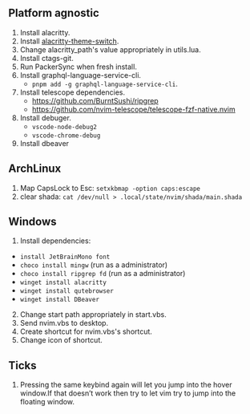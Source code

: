 ## Platform agnostic

1. Install alacritty.
2. Install [alacritty-theme-switch]("https://github.com/tichopad/alacritty-theme-switch").
3. Change alacritty_path's value appropriately in utils.lua.
4. Install ctags-git.
5. Run PackerSync when fresh install.
6. Install graphql-language-service-cli.
   - `pnpm add -g graphql-language-service-cli`.
7. Install telescope dependencies.
   - https://github.com/BurntSushi/ripgrep
   - https://github.com/nvim-telescope/telescope-fzf-native.nvim
9. Install debuger.
   - `vscode-node-debug2`
   - `vscode-chrome-debug`
10. Install dbeaver

## ArchLinux

1. Map CapsLock to Esc: `setxkbmap -option caps:escape`
2. clear shada: `cat /dev/null > .local/state/nvim/shada/main.shada`

## Windows

1. Install dependencies:

- `install JetBrainMono font`
- `choco install mingw` (run as a administrator)
- `choco install ripgrep fd` (run as a administrator)
- `winget install alacritty`
- `winget install qutebrowser`
- `winget install DBeaver`

2. Change start path appropriately in start.vbs.
3. Send nvim.vbs to desktop.
4. Create shortcut for nvim.vbs's shortcut.
5. Change icon of shortcut.

## Ticks
1. Pressing the same keybind again will let you jump into the hover window.If that doesn’t work then try <C-w><C-w> to let vim try to jump into the floating window.
